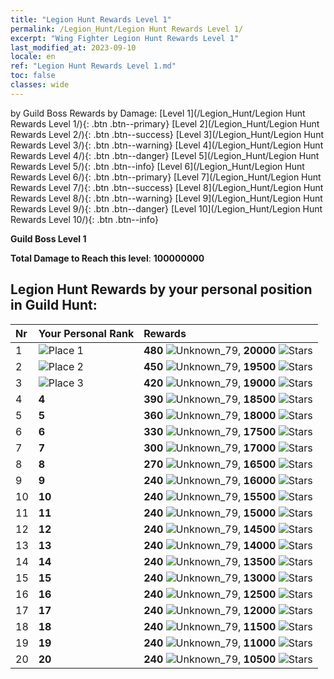 ```yaml
---
title: "Legion Hunt Rewards Level 1"
permalink: /Legion_Hunt/Legion Hunt Rewards Level 1/
excerpt: "Wing Fighter Legion Hunt Rewards Level 1"
last_modified_at: 2023-09-10
locale: en
ref: "Legion Hunt Rewards Level 1.md"
toc: false
classes: wide
---
```


  by Guild Boss Rewards by Damage:   [Level 1](/Legion_Hunt/Legion Hunt Rewards Level 1/){: .btn .btn--primary}   [Level 2](/Legion_Hunt/Legion Hunt Rewards Level 2/){: .btn .btn--success}   [Level 3](/Legion_Hunt/Legion Hunt Rewards Level 3/){: .btn .btn--warning}   [Level 4](/Legion_Hunt/Legion Hunt Rewards Level 4/){: .btn .btn--danger}   [Level 5](/Legion_Hunt/Legion Hunt Rewards Level 5/){: .btn .btn--info}   [Level 6](/Legion_Hunt/Legion Hunt Rewards Level 6/){: .btn .btn--primary}   [Level 7](/Legion_Hunt/Legion Hunt Rewards Level 7/){: .btn .btn--success}   [Level 8](/Legion_Hunt/Legion Hunt Rewards Level 8/){: .btn .btn--warning}   [Level 9](/Legion_Hunt/Legion Hunt Rewards Level 9/){: .btn .btn--danger}   [Level 10](/Legion_Hunt/Legion Hunt Rewards Level 10/){: .btn .btn--info} 



  **Guild Boss Level 1**

 **Total Damage to Reach this level**: **100000000**



## Legion Hunt Rewards by your personal position in Guild Hunt:

  |  Nr | Your Personal Rank | Rewards |
  |:----|:-------------------|:-------------|
 | 1  | ![Place 1](/images/place_1_p.png) | **480** ![Unknown_79](/images/item/jt_jd_img25_p.png),  **20000** ![Stars](/images/item/Stars_p.png) |
 | 2  | ![Place 2](/images/place_2_p.png) | **450** ![Unknown_79](/images/item/jt_jd_img25_p.png),  **19500** ![Stars](/images/item/Stars_p.png) |
 | 3  | ![Place 3](/images/place_3_p.png) | **420** ![Unknown_79](/images/item/jt_jd_img25_p.png),  **19000** ![Stars](/images/item/Stars_p.png) |
 | 4  | **4** | **390** ![Unknown_79](/images/item/jt_jd_img25_p.png),  **18500** ![Stars](/images/item/Stars_p.png) |
 | 5  | **5** | **360** ![Unknown_79](/images/item/jt_jd_img25_p.png),  **18000** ![Stars](/images/item/Stars_p.png) |
 | 6  | **6** | **330** ![Unknown_79](/images/item/jt_jd_img25_p.png),  **17500** ![Stars](/images/item/Stars_p.png) |
 | 7  | **7** | **300** ![Unknown_79](/images/item/jt_jd_img25_p.png),  **17000** ![Stars](/images/item/Stars_p.png) |
 | 8  | **8** | **270** ![Unknown_79](/images/item/jt_jd_img25_p.png),  **16500** ![Stars](/images/item/Stars_p.png) |
 | 9  | **9** | **240** ![Unknown_79](/images/item/jt_jd_img25_p.png),  **16000** ![Stars](/images/item/Stars_p.png) |
 | 10  | **10** | **240** ![Unknown_79](/images/item/jt_jd_img25_p.png),  **15500** ![Stars](/images/item/Stars_p.png) |
 | 11  | **11** | **240** ![Unknown_79](/images/item/jt_jd_img25_p.png),  **15000** ![Stars](/images/item/Stars_p.png) |
 | 12  | **12** | **240** ![Unknown_79](/images/item/jt_jd_img25_p.png),  **14500** ![Stars](/images/item/Stars_p.png) |
 | 13  | **13** | **240** ![Unknown_79](/images/item/jt_jd_img25_p.png),  **14000** ![Stars](/images/item/Stars_p.png) |
 | 14  | **14** | **240** ![Unknown_79](/images/item/jt_jd_img25_p.png),  **13500** ![Stars](/images/item/Stars_p.png) |
 | 15  | **15** | **240** ![Unknown_79](/images/item/jt_jd_img25_p.png),  **13000** ![Stars](/images/item/Stars_p.png) |
 | 16  | **16** | **240** ![Unknown_79](/images/item/jt_jd_img25_p.png),  **12500** ![Stars](/images/item/Stars_p.png) |
 | 17  | **17** | **240** ![Unknown_79](/images/item/jt_jd_img25_p.png),  **12000** ![Stars](/images/item/Stars_p.png) |
 | 18  | **18** | **240** ![Unknown_79](/images/item/jt_jd_img25_p.png),  **11500** ![Stars](/images/item/Stars_p.png) |
 | 19  | **19** | **240** ![Unknown_79](/images/item/jt_jd_img25_p.png),  **11000** ![Stars](/images/item/Stars_p.png) |
 | 20  | **20** | **240** ![Unknown_79](/images/item/jt_jd_img25_p.png),  **10500** ![Stars](/images/item/Stars_p.png) |
